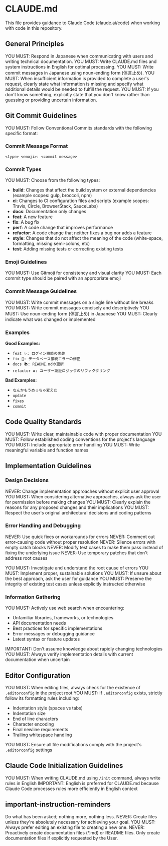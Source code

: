 # CLAUDE.md

This file provides guidance to Claude Code (claude.ai/code) when working with code in this repository.

## General Principles

YOU MUST: Respond in Japanese when communicating with users and writing technical documentation.
YOU MUST: Write CLAUDE.md files and system instructions in English for optimal processing.
YOU MUST: Write commit messages in Japanese using noun-ending form (体言止め).
YOU MUST: When insufficient information is provided to complete a user's request, clearly state what information is missing and specify what additional details would be needed to fulfill the request.
YOU MUST: If you don't know something, explicitly state that you don't know rather than guessing or providing uncertain information.

## Git Commit Guidelines

YOU MUST: Follow Conventional Commits standards with the following specific format:

### Commit Message Format
```
<type> <emoji>: <commit message>
```

### Commit Types
YOU MUST: Choose from the following types:

* **build**: Changes that affect the build system or external dependencies (example scopes: gulp, broccoli, npm)
* **ci**: Changes to CI configuration files and scripts (example scopes: Travis, Circle, BrowserStack, SauceLabs)
* **docs**: Documentation only changes
* **feat**: A new feature
* **fix**: A bug fix
* **perf**: A code change that improves performance
* **refactor**: A code change that neither fixes a bug nor adds a feature
* **style**: Changes that do not affect the meaning of the code (white-space, formatting, missing semi-colons, etc)
* **test**: Adding missing tests or correcting existing tests

### Emoji Guidelines
YOU MUST: Use Gitmoji for consistency and visual clarity
YOU MUST: Each commit type should be paired with an appropriate emoji

### Commit Message Guidelines
YOU MUST: Write commit messages on a single line without line breaks
YOU MUST: Write commit messages concisely and descriptively
YOU MUST: Use noun-ending form (体言止め) in Japanese
YOU MUST: Clearly indicate what was changed or implemented

### Examples

**Good Examples:**
* `feat ✨: ログイン機能の実装`
* `fix 🐛: データベース接続エラーの修正`
* `docs 📚: README.mdの更新`
* `refactor ♻️: ユーザー認証ロジックのリファクタリング`

**Bad Examples:**
* `なんかもうめっちゃ変えた`
* `update`
* `fixes`
* `commit`

## Code Quality Standards

YOU MUST: Write clear, maintainable code with proper documentation
YOU MUST: Follow established coding conventions for the project's language
YOU MUST: Include appropriate error handling
YOU MUST: Write meaningful variable and function names

## Implementation Guidelines

### Design Decisions
NEVER: Change implementation approaches without explicit user approval
YOU MUST: When considering alternative approaches, always ask the user for permission before making changes
YOU MUST: Clearly explain the reasons for any proposed changes and their implications
YOU MUST: Respect the user's original architectural decisions and coding patterns

### Error Handling and Debugging
NEVER: Use quick fixes or workarounds for errors
NEVER: Comment out error-causing code without proper resolution
NEVER: Silence errors with empty catch blocks
NEVER: Modify test cases to make them pass instead of fixing the underlying issue
NEVER: Use temporary patches that don't address root causes

YOU MUST: Investigate and understand the root cause of errors
YOU MUST: Implement proper, sustainable solutions
YOU MUST: If unsure about the best approach, ask the user for guidance
YOU MUST: Preserve the integrity of existing test cases unless explicitly instructed otherwise

### Information Gathering
YOU MUST: Actively use web search when encountering:
  - Unfamiliar libraries, frameworks, or technologies
  - API documentation needs
  - Best practices for specific implementations
  - Error messages or debugging guidance
  - Latest syntax or feature updates

IMPORTANT: Don't assume knowledge about rapidly changing technologies
YOU MUST: Always verify implementation details with current documentation when uncertain

## Editor Configuration

YOU MUST: When editing files, always check for the existence of `.editorconfig` in the project root
YOU MUST: If `.editorconfig` exists, strictly follow its formatting rules including:
  - Indentation style (spaces vs tabs)
  - Indentation size
  - End of line characters
  - Character encoding
  - Final newline requirements
  - Trailing whitespace handling

YOU MUST: Ensure all file modifications comply with the project's `.editorconfig` settings

## Claude Code Initialization Guidelines

YOU MUST: When writing CLAUDE.md using `/init` command, always write rules in English
IMPORTANT: English is preferred for CLAUDE.md because Claude Code processes rules more efficiently in English context

## important-instruction-reminders
Do what has been asked; nothing more, nothing less.
NEVER: Create files unless they're absolutely necessary for achieving your goal.
YOU MUST: Always prefer editing an existing file to creating a new one.
NEVER: Proactively create documentation files (*.md) or README files. Only create documentation files if explicitly requested by the User.

